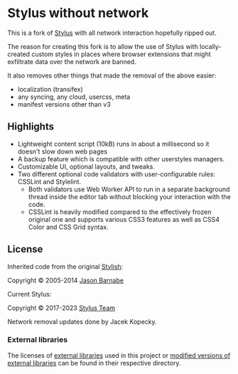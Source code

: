 # Stylus without network

This is a fork of [Stylus](https://github.com/openstyles/stylus) with all network interaction hopefully ripped out.

The reason for creating this fork is to allow the use of Stylus with
locally-created custom styles in places where browser extensions that
might exfiltrate data over the network are banned.

It also removes other things that made the removal of the above easier:

- localization (transifex)
- any syncing, any cloud, usercss, meta
- manifest versions other than v3

## Highlights

- Lightweight content script (10kB) runs in about a millisecond so it doesn't slow down web pages
- A backup feature which is compatible with other userstyles managers.
- Customizable UI, optional layouts, and tweaks.
- Two different optional code validators with user-configurable rules: CSSLint and Stylelint.
  - Both validators use Web Worker API to run in a separate background thread inside the editor tab without blocking your interaction with the code.
  - CSSLint is heavily modified compared to the effectively frozen original one and supports various CSS3 features as well as CSS4 Color and CSS Grid syntax.

## License

Inherited code from the original [Stylish](https://github.com/stylish-userstyles/stylish/):

Copyright &copy; 2005-2014 [Jason Barnabe](jason.barnabe@gmail.com)

Current Stylus:

Copyright &copy; 2017-2023 [Stylus Team](https://github.com/openstyles/stylus/graphs/contributors)

Network removal updates done by Jacek Kopecky.

### External libraries

The licenses of [external libraries](./vendor) used in this project or [modified versions of external libraries](./vendor-overwrites) can be found in their respective directory.
